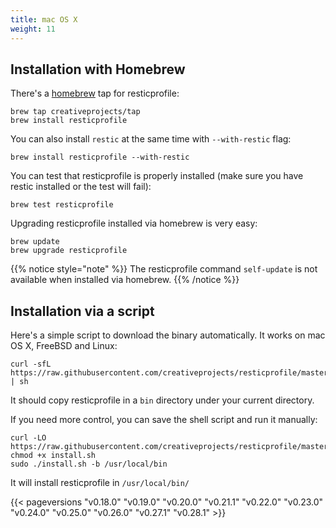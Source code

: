 ```yaml
---
title: mac OS X
weight: 11
---
```


## Installation with Homebrew

There's a [homebrew](https://brew.sh/) tap for resticprofile:

```shell
brew tap creativeprojects/tap
brew install resticprofile
```

You can also install `restic` at the same time with `--with-restic` flag:

```shell
brew install resticprofile --with-restic
```

You can test that resticprofile is properly installed (make sure you have restic installed or the test will fail):

```shell
brew test resticprofile
```

Upgrading resticprofile installed via homebrew is very easy:

```shell
brew update
brew upgrade resticprofile
```
{{% notice style="note" %}}
The resticprofile command `self-update` is not available when installed via homebrew.
{{% /notice %}}

## Installation via a script

Here's a simple script to download the binary automatically. It works on mac OS X, FreeBSD and Linux:

```shell
curl -sfL https://raw.githubusercontent.com/creativeprojects/resticprofile/master/install.sh | sh
```

It should copy resticprofile in a `bin` directory under your current directory.

If you need more control, you can save the shell script and run it manually:

```shell
curl -LO https://raw.githubusercontent.com/creativeprojects/resticprofile/master/install.sh
chmod +x install.sh
sudo ./install.sh -b /usr/local/bin
```

It will install resticprofile in `/usr/local/bin/`

{{< pageversions "v0.18.0" "v0.19.0" "v0.20.0" "v0.21.1" "v0.22.0" "v0.23.0" "v0.24.0" "v0.25.0" "v0.26.0" "v0.27.1" "v0.28.1" >}}

